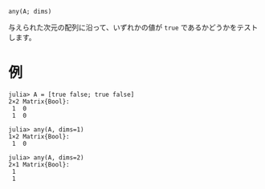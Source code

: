 ```
any(A; dims)
```

与えられた次元の配列に沿って、いずれかの値が `true` であるかどうかをテストします。

# 例

```jldoctest
julia> A = [true false; true false]
2×2 Matrix{Bool}:
 1  0
 1  0

julia> any(A, dims=1)
1×2 Matrix{Bool}:
 1  0

julia> any(A, dims=2)
2×1 Matrix{Bool}:
 1
 1
```
